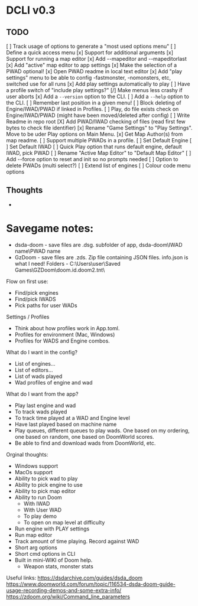 # DCLI v0.3

## TODO
[ ] Track usage of options to generate a "most used options menu"
[ ] Define a quick access menu
[x] Support for additional arguments
[x] Support for running a map editor
[x] Add --mapeditor and --mapeditorlast
[x] Add "active" map editor to app settings
[x] Make the selection of a PWAD optional!
[x] Open PWAD readme in local text editor
[x] Add "play settings" menu to be able to config -fastmonster, -nomonsters, etc, switched use for all runs
[x] Add play settings automatically to play
[ ] Have a profile switch of "include play settings?"
[/] Make menus less crashy if user aborts
[x] Add a `--version` option to the CLI.
[ ] Add a `--help` option to the CLI.
[ ] Remember last position in a given menu!
[ ] Block deleting of Engine/IWAD/PWAD if linked in Profiles.
[ ] Play, do file exists check on Engine/IWAD/PWAD (might have been moved/deleted after config)
[ ] Write Readme in repo root
[X] Add PWAD/IWAD checking of files (read first few bytes to check file identifier)
[x] Rename "Game Settings" to "Play Settings". Move to be uder Play options on Main Menu.
[x] Get Map Author(s) from map readme.
[ ] Support multiple PWADs in a profile.
[ ] Set Default Engine
[ ] Set Default IWAD
[ ] Quick Play option that runs default engine, default IWAD, pick PWAD
[ ] Rename "Active Map Editor" to "Default Map Editor"
[ ] Add --force option to reset and init so no prompts needed
[ ] Option to delete PWADs (multi select?)
[ ] Extend list of engines
[ ] Colour code menu options

## Thoughts
-

# Savegame notes:
 - dsda-doom - save files are .dsg. subfolder of app, dsda-doom\IWAD name\PWAD name
 - GzDoom - save files are .zds. Zip file containing JSON files. info.json is what I need! Folders - C:\Users\user\Saved Games\GZDoom\doom.id.doom2.tnt\

Flow on first use:
 - Find/pick engines
 - Find/pick IWADS
 - Pick paths for user WADs

Settings / Profiles
 - Think about how profiles work in App.toml.
 - Profiles for environment (Mac, Windows)
 - Profiles for WADS and Engine combos.

What do I want in the config?
 - List of engines...
 - List of editors...
 - List of wads played
 - Wad profiles of engine and wad

 What do I want from the app?
 - Play last engine and wad
 - To track wads played
 - To track time played at a WAD and Engine level
 - Have last played based on machine name
 - Play queues, different queues to play wads. One based on my ordering, one based on random, one based on DoomWorld scores.
 - Be able to find and download wads from DoomWorld, etc.

Orginal thoughts:
- Windows support
- MacOs support
- Ability to pick wad to play
- Ability to pick engine to use
- Ability to pick map editor
- Ability to run Doom
    - With IWAD
    - With User WAD
    - To play demo
    - To open on map level at difficulty
- Run engine with PLAY settings
- Run map editor
- Track amount of time playing. Record against WAD
- Short arg options
- Short cmd options in CLI
- Built in mini-WIKI of Doom help.
    - Weapon stats, monster stats


Useful links:
https://dsdarchive.com/guides/dsda_doom
https://www.doomworld.com/forum/topic/116534-dsda-doom-guide-usage-recording-demos-and-some-extra-info/
https://zdoom.org/wiki/Command_line_parameters